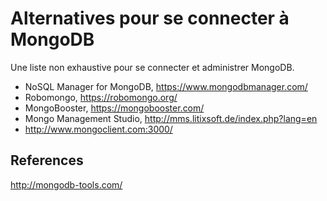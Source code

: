 # Alternatives pour se connecter à MongoDB

Une liste non exhaustive pour se connecter et administrer MongoDB.

* NoSQL Manager for MongoDB, https://www.mongodbmanager.com/
* Robomongo, https://robomongo.org/
* MongoBooster, https://mongobooster.com/
* Mongo Management Studio, http://mms.litixsoft.de/index.php?lang=en
* http://www.mongoclient.com:3000/

## References

http://mongodb-tools.com/
